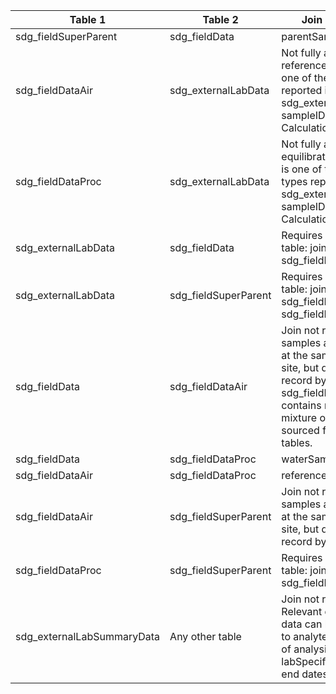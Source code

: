 |Table 1|Table 2|Join by field(s)|
|------------------------|------------------------|-------------------------------|
sdg_fieldSuperParent|sdg_fieldData|parentSampleID
sdg_fieldDataAir|sdg_externalLabData|Not fully automatable: referenceAirSampleID is one of the sample types reported in sdg_externalLabData as sampleID. See Standard Calculations.
sdg_fieldDataProc|sdg_externalLabData|Not fully automatable: equilibratedAirSampleID is one of the sample types reported in sdg_externalLabData as sampleID. See Standard Calculations.
sdg_externalLabData|sdg_fieldData|Requires intermediate table: join via sdg_fieldDataProc table
sdg_externalLabData|sdg_fieldSuperParent|Requires intermediate table: join via the sdg\_fieldDataProc and sdg\_fieldData tables
sdg_fieldData|sdg_fieldDataAir|Join not recommended: samples are collected at the same date and site, but do not line up record by record. sdg_fieldDataProc contains records of the mixture of samples sourced from these two tables.
sdg_fieldData|sdg_fieldDataProc|waterSampleID
sdg_fieldDataAir|sdg_fieldDataProc|referenceAirSampleID
sdg_fieldDataAir|sdg_fieldSuperParent|Join not recommended: samples are collected at the same date and site, but do not line up record by record.
sdg_fieldDataProc|sdg_fieldSuperParent|Requires intermediate table: join via sdg_fieldData table
sdg_externalLabSummaryData|Any other table|Join not recommended.  Relevant quality control data can be connected to analytes by overlap of analysisDate with labSpecific start and end dates.
